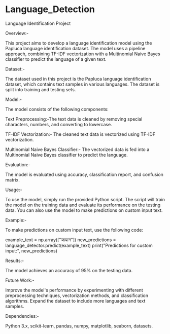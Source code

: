 # Language_Detection
Language Identification Project

Overview:-


This project aims to develop a language identification model using the Papluca language identification dataset. The model uses a pipeline approach, combining TF-IDF vectorization with a Multinomial Naive Bayes classifier to predict the language of a given text.

Dataset:-


The dataset used in this project is the Papluca language identification dataset, which contains text samples in various languages. The dataset is split into training and testing sets.

Model:-

The model consists of the following components:

Text Preprocessing:-The text data is cleaned by removing special characters, numbers, and converting to lowercase.

TF-IDF Vectorization:- The cleaned text data is vectorized using TF-IDF vectorization.

Multinomial Naive Bayes Classifier:- The vectorized data is fed into a Multinomial Naive Bayes classifier to predict the language.


Evaluation:-

The model is evaluated using accuracy, classification report, and confusion matrix.


Usage:-

To use the model, simply run the provided Python script. The script will train the model on the training data and evaluate its performance on the testing data. You can also use the model to make predictions on custom input text.


Example:-


To make predictions on custom input text, use the following code:


example_text = np.array(["जापान"])
new_predictions = language_detector.predict(example_text)
print("Predictions for custom input:", new_predictions)


Results:-


The model achieves an accuracy of 95% on the testing data.


Future Work:-


Improve the model's performance by experimenting with different preprocessing techniques, vectorization methods, and classification algorithms.
Expand the dataset to include more languages and text samples.


Dependencies:-


Python 3.x,
scikit-learn,
pandas,
numpy,
matplotlib,
seaborn,
datasets.

